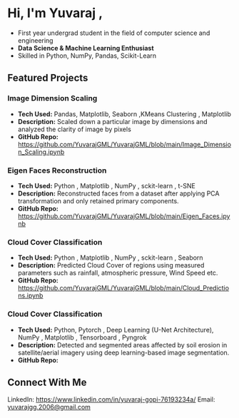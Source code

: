 # Hi, I'm Yuvaraj ,
- First year undergrad student in the field of computer science and engineering
- **Data Science & Machine Learning Enthusiast**
- Skilled in Python, NumPy, Pandas, Scikit-Learn  

## Featured Projects  
### **Image Dimension Scaling**
 - **Tech Used:** Pandas, Matplotlib, Seaborn   ,KMeans Clustering , Matplotlib
 - **Description:** Scaled down a particular image by dimensions and analyzed the clarity of image by pixels  
 - **GitHub Repo:** https://github.com/YuvarajGML/YuvarajGML/blob/main/Image_Dimension_Scaling.ipynb 

### **Eigen Faces Reconstruction**
- **Tech Used:** Python , Matplotlib , NumPy ,  sckit-learn , t-SNE
- **Description:** Reconstructed faces from a dataset after applying PCA transformation and only retained primary components. 
- **GitHub Repo:** https://github.com/YuvarajGML/YuvarajGML/blob/main/Eigen_Faces.ipynb

### **Cloud Cover Classification**
- **Tech Used:** Python , Matplotlib , NumPy ,  sckit-learn , Seaborn
- **Description:** Predicted Cloud Cover of regions using measured parameters such as rainfall, atmospheric pressure, Wind Speed etc.
- **GitHub Repo:** https://github.com/YuvarajGML/YuvarajGML/blob/main/Cloud_Predictions.ipynb

### **Cloud Cover Classification**
- **Tech Used:** Python, Pytorch , Deep Learning (U-Net Architecture), NumPy , Matplotlib , Tensorboard , Pyngrok
- **Description:** Detected and segmented areas affected by soil erosion in satellite/aerial imagery using deep learning-based image segmentation.
- **GitHub Repo:** 
 ## **Connect With Me**  
 LinkedIn: https://www.linkedin.com/in/yuvaraj-gopi-76193234a/
 Email: yuvarajgg.2006@gmail.com
